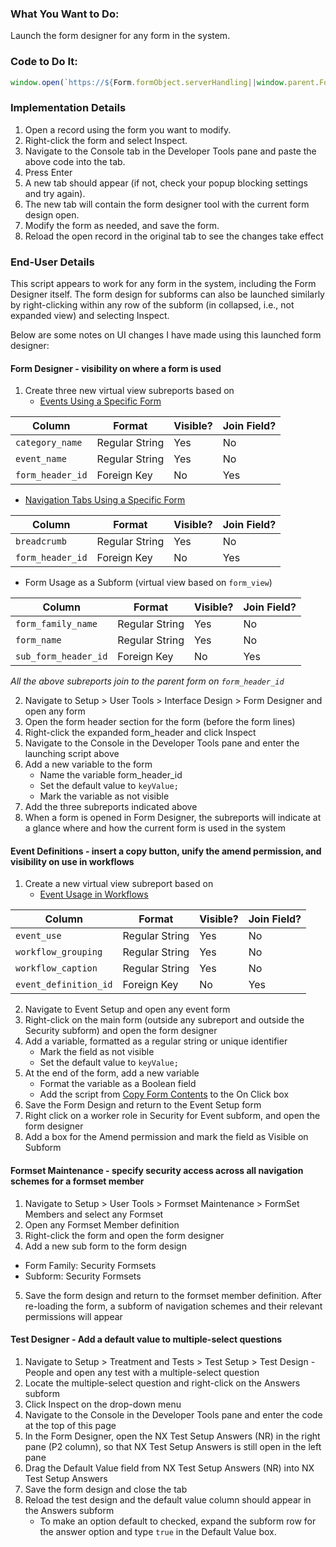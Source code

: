 ### What You Want to Do:
Launch the form designer for any form in the system.

### Code to Do It:
```javascript
window.open(`https://${Form.formObject.serverHandling||window.parent.Form.formObject.serverHandling}/FormDesigner.aspx?parent_value=${Form.formObject.formFamilyId}&form_family_id=${getDataValue("form_family", "form_family_name", 'Form Designer', 'form_family_id')}&fdmode=DEV&keyValue=${Form.formObject.formHeaderId||getDataValue("form_header", "form_code", Form.formObject.formCode, 'form_header_id')}#!`)
```

### Implementation Details
1. Open a record using the form you want to modify.
2. Right-click the form and select Inspect.
3. Navigate to the Console tab in the Developer Tools pane and paste the above code into the tab.
4. Press Enter
5. A new tab should appear (if not, check your popup blocking settings and try again).
6. The new tab will contain the form designer tool with the current form design open.
7. Modify the form as needed, and save the form.
8. Reload the open record in the original tab to see the changes take effect

### End-User Details
This script appears to work for any form in the system, including the Form Designer itself. The form design for subforms can also be launched similarly by right-clicking within any row of the subform (in collapsed, i.e., not expanded view) and selecting Inspect.

Below are some notes on UI changes I have made using this launched form designer:

#### Form Designer - visibility on where a form is used
1. Create three new virtual view subreports based on
   - [Events Using a Specific Form](https://github.com/myEvolv-Development-Community/myEvolvCode/blob/main/SQL%20Views/Events%20Using%20a%20Specific%20Form.sql)

| Column   | Format | Visible?| Join Field?| 
| -------- | ------ | ------- | ---------- |
| `category_name` | Regular String | Yes | No |
| `event_name` | Regular String | Yes | No |
| `form_header_id` | Foreign Key | No | Yes |

   - [Navigation Tabs Using a Specific Form](https://github.com/myEvolv-Development-Community/myEvolvCode/blob/main/SQL%20Views/Formset%20Members%20Using%20a%20Form.sql)

| Column   | Format | Visible?| Join Field?| 
| -------- | ------ | ------- | ---------- |
| `breadcrumb` | Regular String | Yes | No |
| `form_header_id` | Foreign Key | No | Yes |
     
   - Form Usage as a Subform (virtual view based on `form_view`)

| Column   | Format | Visible?| Join Field?| 
| -------- | ------ | ------- | ---------- |
| `form_family_name` | Regular String | Yes | No |
| `form_name` | Regular String | Yes | No |
| `sub_form_header_id` | Foreign Key | No | Yes | 

*All the above subreports join to the parent form on `form_header_id`*
     
2. Navigate to Setup > User Tools > Interface Design > Form Designer and open any form
3. Open the form header section for the form (before the form lines)
4. Right-click the expanded form_header and click Inspect
5. Navigate to the Console in the Developer Tools pane and enter the launching script above
6. Add a new variable to the form
   - Name the variable form_header_id
   - Set the default value to `keyValue;`
   - Mark the variable as not visible
7. Add the three subreports indicated above
8. When a form is opened in Form Designer, the subreports will indicate at a glance where and how the current form is used in the system
   
#### Event Definitions - insert a copy button, unify the amend permission, and visibility on use in workflows
1. Create a new virtual view subreport based on
   - [Event Usage in Workflows](https://github.com/myEvolv-Development-Community/myEvolvCode/blob/main/SQL%20Views/Events%20Using%20a%20Specific%20Form.sql)
     
| Column   | Format | Visible?| Join Field?| 
| -------- | ------ | ------- | ---------- |
| `event_use` | Regular String | Yes | No |
| `workflow_grouping` | Regular String | Yes | No |
| `workflow_caption` | Regular String | Yes | No |
| `event_definition_id` | Foreign Key | No | Yes | 

2. Navigate to Event Setup and open any event form
3. Right-click on the main form (outside any subreport and outside the Security subform) and open the form designer
4. Add a variable, formatted as a regular string or unique identifier
   - Mark the field as not visible
   - Set the default value to `keyValue;`
6. At the end of the form, add a new variable
   - Format the variable as a Boolean field
   - Add the script from [Copy Form Contents](https://github.com/myEvolv-Development-Community/myEvolvCode/blob/main/JavaScript%20Functions/Copy%20Form%20Contents.md) to the On Click box
7. Save the Form Design and return to the Event Setup form
8. Right click on a worker role in Security for Event subform, and open the form designer
9. Add a box for the Amend permission and mark the field as Visible on Subform


#### Formset Maintenance - specify security access across all navigation schemes for a formset member

1. Navigate to Setup > User Tools > Formset Maintenance > FormSet Members and select any Formset
2. Open any Formset Member definition
3. Right-click the form and open the form designer
4. Add a new sub form to the form design
  - Form Family: Security Formsets
  - Subform: Security Formsets
5. Save the form design and return to the formset member definition. After re-loading the form, a subform of navigation schemes and their relevant permissions will appear

#### Test Designer - Add a default value to multiple-select questions
1. Navigate to Setup > Treatment and Tests > Test Setup > Test Design - People and open any test with a multiple-select question
2. Locate the multiple-select question and right-click on the Answers subform
3. Click Inspect on the drop-down menu
4. Navigate to the Console in the Developer Tools pane and enter the code at the top of this page
5. In the Form Designer, open the NX Test Setup Answers (NR) in the right pane (P2 column), so that NX Test Setup Answers is still open in the left pane
6. Drag the Default Value field from NX Test Setup Answers (NR) into NX Test Setup Answers
8. Save the form design and close the tab
9. Reload the test design and the default value column should appear in the Answers subform
    - To make an option default to checked, expand the subform row for the answer option and type `true` in the Default Value box.
